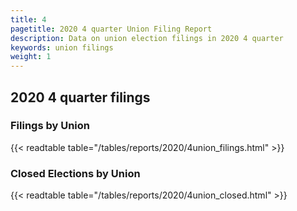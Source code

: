 ```yaml
---
title: 4
pagetitle: 2020 4 quarter Union Filing Report
description: Data on union election filings in 2020 4 quarter 
keywords: union filings
weight: 1
---
```


## 2020 4 quarter filings

### Filings by Union
{{< readtable table="/tables/reports/2020/4union_filings.html" >}}

### Closed Elections by Union
{{< readtable table="/tables/reports/2020/4union_closed.html" >}}
